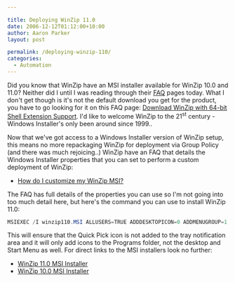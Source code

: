 ```yaml
---

title: Deploying WinZip 11.0
date: 2006-12-12T01:12:00+10:00
author: Aaron Parker
layout: post

permalink: /deploying-winzip-110/
categories:
  - Automation
---
```

Did you know that WinZip have an MSI installer available for WinZip 10.0 and 11.0? Neither did I until I was reading through their [FAQ](http://www.winzip.com/faq.htm) pages today. What I don't get though is it's not the default download you get for the product, you have to go looking for it on this FAQ page: [Download WinZip with 64-bit Shell Extension Support](http://www.winzip.com/xmsicust.htm). I'd like to welcome WinZip to the 21<sup>st</sup> century - Windows Installer's only been around since 1999..

Now that we've got access to a Windows Installer version of WinZip setup, this means no more repackaging WinZip for deployment via Group Policy (and there was much rejoicing..) WinZip have an FAQ that details the Windows Installer properties that you can set to perform a custom deployment of WinZip:

* [How do I customize my WinZip MSI?](http://www.winzip.com/xmsicust.htm)

The FAQ has full details of the properties you can use so I'm not going into too much detail here, but here's the command you can use to install WinZip 11.0:

```powershell
MSIEXEC /I winzip110.MSI ALLUSERS=TRUE ADDDESKTOPICON=0 ADDMENUGROUP=1 ADDSTARTMENU=0 INSTALLCMD="/noqp /nopredefinedjobs /autoinstall" /QB
```

This will ensure that the Quick Pick icon is not added to the tray notification area and it will only add icons to the Programs folder, not the desktop and Start Menu as well. For direct links to the MSI installers look no further:

* [WinZip 11.0 MSI Installer](http://download.winzip.com/winzip110.msi)
* [WinZip 10.0 MSI Installer](http://download.winzip.com/winzip100.msi)
